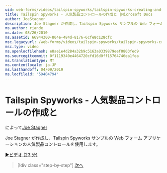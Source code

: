 ```yaml
---
uid: web-forms/videos/tailspin-spyworks/tailspin-spyworks-creating-and-using-the-popular-products-control
title: Tailspin Spyworks - 人気製品コントロールの作成と |Microsoft Docs
author: JoeStagner
description: Joe Stagner が作成し、Tailspin Spyworks サンプルの Web フォーム アプリケーションの人気製品コントロールを使用します。
ms.author: riande
ms.date: 08/26/2010
ms.assetid: 66944300-804e-484d-8176-6cfe8c128cfc
msc.legacyurl: /web-forms/videos/tailspin-spyworks/tailspin-spyworks-creating-and-using-the-popular-products-control
msc.type: video
ms.openlocfilehash: e8ae1e4d284a32b9c5163a0339879eef0803fed9
ms.sourcegitcommit: 0f1119340e4464720cfd16d0ff15764746ea1fea
ms.translationtype: MT
ms.contentlocale: ja-JP
ms.lasthandoff: 04/09/2019
ms.locfileid: "59404794"
---
```

# <a name="tailspin-spyworks---creating-and-using-the-popular-products-control"></a>Tailspin Spyworks - 人気製品コントロールの作成と

によって[Joe Stagner](https://github.com/JoeStagner)

Joe Stagner が作成し、Tailspin Spyworks サンプルの Web フォーム アプリケーションの人気製品コントロールを使用します。

[&#9654;ビデオ (23 分)](https://channel9.msdn.com/Blogs/ASP-NET-Site-Videos/tailspin-spyworks-creating-and-using-the-popular-products-control)

> [!div class="step-by-step"]
> [次へ](tailspin-spyworks-implementing-and-using-the-also-purchased-control.md)
